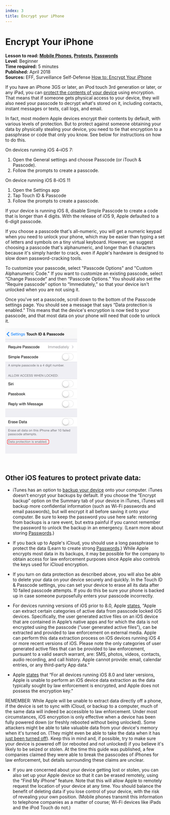 ```yaml
---
index: 3
title: Encrypt your iPhone
---
```

Encrypt Your iPhone
===========================

**Lesson to read: [Mobile Phones](umbrella://lesson/mobile-phones), [Protests](umbrella://lesson/protests), [Passwords](umbrella://lesson/passwords)**  
**Level**: Beginner  
**Time required:** 5 minutes  
**Published:** April 2018   
**Sources:** EFF, Surveillance Self-Defense [How to: Encrypt Your iPhone](https://ssd.eff.org/en/module/how-encrypt-your-iphone)

If you have an iPhone 3GS or later, an iPod touch 3rd generation or later, or any iPad, you can [protect the contents of your device](https://www.apple.com/privacy/privacy-built-in/) using encryption. That means that if someone gets physical access to your device, they will also need your passcode to decrypt what's stored on it, including contacts, instant messages or texts, call logs, and email.

In fact, most modern Apple devices encrypt their contents by default, with various levels of protection. But to protect against someone obtaining your data by physically stealing your device, you need to tie that encryption to a passphrase or code that only you know. See below for instructions on how to do this.

On devices running iOS 4–iOS 7:

1.  Open the General settings and choose Passcode (or iTouch & Passcode).
2.  Follow the prompts to create a passcode.

On device running iOS 8-iOS 11

1.  Open the Settings app
2.  Tap Touch ID & Passcode
3.  Follow the prompts to create a passcode.

If your device is running iOS 8, disable Simple Passcode to create a code that is longer than 4 digits. With the release of iOS 9, Apple defaulted to a 6-digit passcode.

If you choose a passcode that's all-numeric, you will get a numeric keypad when you need to unlock your phone, which may be easier than typing a set of letters and symbols on a tiny virtual keyboard. However, we suggest choosing a passcode that's alphanumeric, and longer than 6 characters because it's simply harder to crack, even if Apple's hardware is designed to slow down password-cracking tools.

To customize your passcode, select "Passcode Options" and "Custom Alphanumeric Code." If you want to customize an existing passcode, select “Change Passcode” and then “Passcode Options.” You should also set the “Require passcode” option to “Immediately,” so that your device isn't unlocked when you are not using it.

Once you've set a passcode, scroll down to the bottom of the Passcode settings page. You should see a message that says “Data protection is enabled.” This means that the device's encryption is now tied to your passcode, and that most data on your phone will need that code to unlock it.

![How to Encrypt Your iPhone 1](howtoencryptyouriphone1.png)

 

Other iOS features to protect private data: 
--------------------------------------------------------------------------------------------------------------------

*   iTunes has an option to [backup your device](https://support.apple.com/en-us/HT203977) onto your computer. iTunes doesn't encrypt your backups by default. If you choose the “Encrypt backup” option on the Summary tab of your device in iTunes, iTunes will backup more confidential information (such as Wi-Fi passwords and email passwords), but will encrypt it all before saving it onto your computer. Be sure to keep the password you use here safe: restoring from backups is a rare event, but extra painful if you cannot remember the password to unlock the backup in an emergency. (Learn more about storing [Passwords](umbrella://lesson/passwords/1).)
    
*   If you back up to Apple's iCloud, you should use a long passphrase to protect the data (Learn to create strong [Passwords](umbrella://lesson/passwords/0).) While Apple encrypts most data in its backups, it may be possible for the company to obtain access for law enforcement purposes since Apple also controls the keys used for iCloud encryption.
    
*   If you turn on data protection as described above, you will also be able to delete your data on your device securely and quickly. In the Touch ID & Passcode settings, you can set your device to erase all its data after 10 failed passcode attempts. If you do this be sure your phone is backed up in case someone purposefully enters your passcode incorrectly.
    
*   For devices running versions of iOS prior to 8.0, Apple [states](https://web.archive.org/web/20140902203916/http://www.apple.com/legal/more-resources/law-enforcement/), “Apple can extract certain categories of active data from passcode locked iOS devices. Specifically, the user generated active files on an iOS device that are contained in Apple’s native apps and for which the data is not encrypted using the passcode (“user generated active files”), can be extracted and provided to law enforcement on external media. Apple can perform this data extraction process on iOS devices running iOS 4 or more recent versions of iOS. Please note the only categories of user generated active files that can be provided to law enforcement, pursuant to a valid search warrant, are: SMS, photos, videos, contacts, audio recording, and call history. Apple cannot provide: email, calendar entries, or any third-party App data.”

*   Apple [states](https://www.apple.com/legal/privacy/law-enforcement-guidelines-us.pdf) that “For all devices running iOS 8.0 and later versions, Apple is unable to perform an iOS device data extraction as the data typically sought by law enforcement is encrypted, and Apple does not possess the encryption key.”

REMEMBER: While Apple will be unable to extract data directly off a phone, if the device is set to sync with iCloud, or backup to a computer, much of the same data will indeed be accessible to law enforcement. Under most circumstances, iOS encryption is only effective when a device has been fully powered down (or freshly rebooted without being unlocked). Some attackers might be able to take valuable data from your device's memory when it's turned on. (They might even be able to take the data when it has [just been turned off](https://en.wikipedia.org/wiki/Cold_boot_attack)). Keep this in mind and, if possible, try to make sure your device is powered off (or rebooted and not unlocked) if you believe it's likely to be seized or stolen. At the time this guide was published, a few companies claimed they were able to break the passcodes of iPhones for law enforcement, but details surrounding these claims are unclear.

*   If you are concerned about your device getting lost or stolen, you can also set up your Apple device so that it can be erased remotely, using the “Find My iPhone” feature. Note that this will allow Apple to remotely request the location of your device at any time. You should balance the benefit of deleting data if you lose control of your device, with the risk of revealing your own position. (Mobile phones transmit this information to telephone companies as a matter of course; Wi-Fi devices like iPads and the iPod Touch do not.)